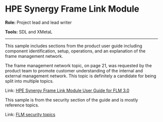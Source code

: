 

# HPE Synergy Frame Link Module

**Role:** Project lead and lead writer

**Tools:** SDL and XMetaL

------

This sample includes sections from the product user guide including component identification, setup, operations, and an explanation of the frame management network.

The frame management network topic, on page 21, was requested by the product team to promote customer understanding of the internal and external management network. This topic is definitely a candidate for being split into multiple topics.

Link: [HPE Synergy Frame Link Module User Guide for FLM 3.0](https://chriskpeterson.github.io/vuepress2/public/FLMguide.pdf)



This sample is from the security section of the guide and is mostly reference topics.

Link: [FLM security topics](https://chriskpeterson.github.io/vuepress2/public/FLMsecurity.pdf)

